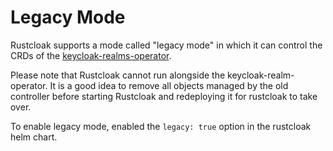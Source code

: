 # Legacy Mode

Rustcloak supports a mode called "legacy mode" in which it can control
the CRDs of the [keycloak-realms-operator][1].

Please note that Rustcloak cannot run alongside the
keycloak-realm-operator. It is a good idea to remove all objects
managed by the old controller before starting Rustcloak and redeploying
it for rustcloak to take over.

To enable legacy mode, enabled the `legacy: true` option in the rustcloak
helm chart.

[1]: https://github.com/keycloak/keycloak-realm-operator
